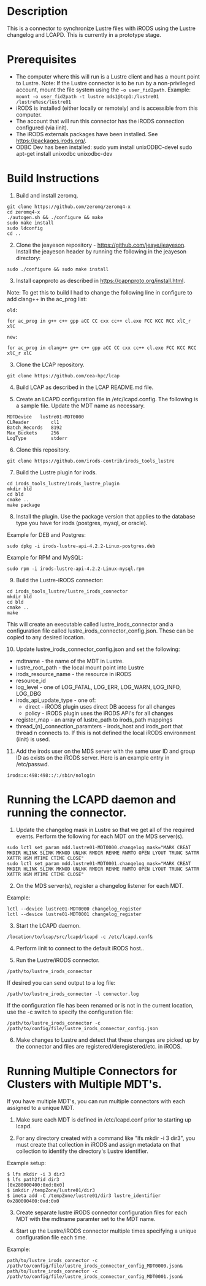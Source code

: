 # Description

This is a connector to synchronize Lustre files with iRODS using the Lustre changelog and LCAPD.  This is currently in a prototype stage.  

# Prerequisites

- The computer where this will run is a Lustre client and has a mount point to Lustre.
  Note:  If the Lustre connector is to be run by a non-privileged account, mount the file system using the `-o user_fid2path`.  Example: `mount -o user_fid2path -t lustre mds1@tcp1:/lustre01 /lustreResc/lustre01`
- iRODS is installed (either locally or remotely) and is accessible from this computer.
- The account that will run this connector has the iRODS connection configured (via iinit). 
- The iRODS externals packages have been installed.  See https://packages.irods.org/.  
- ODBC Dev has been installed:
   sudo yum install unixODBC-devel
   sudo apt-get install unixodbc unixodbc-dev

# Build Instructions

1. Build and install zeromq.

```
git clone https://github.com/zeromq/zeromq4-x
cd zeromq4-x 
./autogen.sh && ./configure && make
sudo make install
sudo ldconfig
cd ..
```

2. Clone the jeayeson repository - https://github.com/jeaye/jeayeson.  Install the jeayeson header by running the following in the jeayeson directory:

```
sudo ./configure && sudo make install
```

3. Install capnproto as described in https://capnproto.org/install.html.  

Note:  To get this to build I had to change the following line in configure to add clang++ in the ac_prog list:

```
old:

for ac_prog in g++ c++ gpp aCC CC cxx cc++ cl.exe FCC KCC RCC xlC_r xlC

new:

for ac_prog in clang++ g++ c++ gpp aCC CC cxx cc++ cl.exe FCC KCC RCC xlC_r xlC
```

3. Clone the LCAP repository.

```
git clone https://github.com/cea-hpc/lcap
```

4. Build LCAP as described in the LCAP README.md file.

5.  Create an LCAPD configuration file in /etc/lcapd.config.  The following is a sample file.  Update the MDT name as necessary.

```
MDTDevice   lustre01-MDT0000
CLReader        cl1
Batch_Records   8192
Max_Buckets     256
LogType         stderr
```

6. Clone this repository. 

```
git clone https://github.com/irods-contrib/irods_tools_lustre
```

7.  Build the Lustre plugin for irods.

```
cd irods_tools_lustre/irods_lustre_plugin
mkdir bld
cd bld
cmake ..
make package
```
8.  Install the plugin.  Use the package version that applies to the database type you have for irods (postgres, mysql, or oracle).

Example for DEB and Postgres:

```
sudo dpkg -i irods-lustre-api-4.2.2-Linux-postgres.deb
```

Example for RPM and MySQL:

```
sudo rpm -i irods-lustre-api-4.2.2-Linux-mysql.rpm
```

9.  Build the Lustre-iRODS connector:

```
cd irods_tools_lustre/lustre_irods_connector
mkdir bld
cd bld
cmake ..
make
```

This will create an executable called lustre_irods_connector and a configuration file called lustre_irods_connector_config.json.  These can be copied to any desired location.

10.  Update lustre_irods_connector_config.json and set the following:

- mdtname - the name of the MDT in Lustre.
- lustre_root_path - the local mount point into Lustre
- irods_resource_name - the resource in iRODS
- resource_id
- log_level - one of LOG_FATAL, LOG_ERR, LOG_WARN, LOG_INFO, LOG_DBG
- irods_api_update_type - one of:
    - direct - iRODS plugin uses direct DB access for all changes
    - policy - iRODS plugin uses the iRODS API's for all changes
- register_map - an array of lustre_path to irods_path mappings
- thread_{n}_connection_paramters - irods_host and irods_port that thread n connects to.  If this is not defined the local iRODS environment (iinit) is used.

11.  Add the irods user on the MDS server with the same user ID and group ID as exists on the iRODS server.  Here is an example entry in /etc/passwd.

```
irods:x:498:498::/:/sbin/nologin
```

# Running the LCAPD daemon and running the connector.

1.  Update the changelog mask in Lustre so that we get all of the required events.  Perform the following for each MDT on the MDS server(s).

```
sudo lctl set_param mdd.lustre01-MDT0000.changelog_mask="MARK CREAT MKDIR HLINK SLINK MKNOD UNLNK RMDIR RENME RNMTO OPEN LYOUT TRUNC SATTR XATTR HSM MTIME CTIME CLOSE"
sudo lctl set_param mdd.lustre01-MDT0001.changelog_mask="MARK CREAT MKDIR HLINK SLINK MKNOD UNLNK RMDIR RENME RNMTO OPEN LYOUT TRUNC SATTR XATTR HSM MTIME CTIME CLOSE"
```

2.  On the MDS server(s), register a changelog listener for each MDT.

Example:

```
lctl --device lustre01-MDT0000 changelog_register
lctl --device lustre01-MDT0001 changelog_register
```

3.  Start the LCAPD daemon.

```
/location/to/lcap/src/lcapd/lcapd -c /etc/lcapd.conf&

```

4.  Perform iinit to connect to the default iRODS host..

5.  Run the Lustre/iRODS connector.

```
/path/to/lustre_irods_connector
```

If desired you can send output to a log file:

```
/path/to/lustre_irods_connector -l connector.log
```

If the configuration file has been renamed or is not in the current location, use the -c switch to specify the configuration file:

```
/path/to/lustre_irods_connector -c /path/to/config/file/lustre_irods_connector_config.json
```

6.  Make changes to Lustre and detect that these changes are picked up by the connector and files are registered/deregistered/etc. in iRODS.


# Running Multiple Connectors for Clusters with Multiple MDT's.

If you have multiple MDT's, you can run multiple connectors with each assigned to a unique MDT. 

1.  Make sure each MDT is defined in /etc/lcapd.conf prior to starting up lcapd.

2.  For any directory created with a command like "lfs mkdir -i 3 dir3", you must create that collection in iRODS and assign metadata on that collection to identify the directory's Lustre identifier.

Example setup:

```
$ lfs mkdir -i 3 dir3
$ lfs path2fid dir3
[0x280000400:0xd:0x0]
$ imkdir /tempZone/lustre01/dir3
$ imeta add -C /tempZone/lustre01/dir3 lustre_identifier 0x280000400:0xd:0x0
```

3.  Create separate lustre iRODS connector configuration files for each MDT with the mdtname paramter set to the MDT name.

4.  Start up the Lustre/iRODS connector multiple times specifying a unique configuration file each time.  

Example:

```
path/to/lustre_irods_connector -c /path/to/config/file/lustre_irods_connector_config_MDT0000.json&
path/to/lustre_irods_connector -c /path/to/config/file/lustre_irods_connector_config_MDT0001.json&
```

